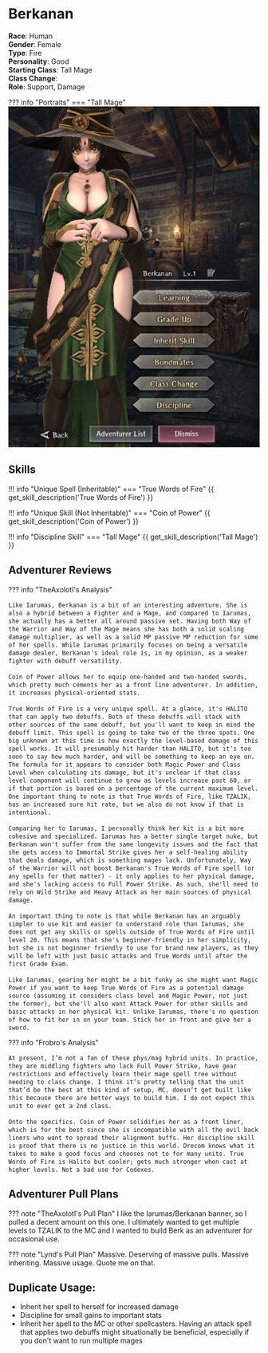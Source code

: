 # Berkanan

**Race**: Human  
**Gender**: Female  
**Type**: Fire  
**Personality**: Good  
**Starting Class**: Tall Mage  
**Class Change**:  
**Role**: Support, Damage

??? info "Portraits"
    === "Tall Mage"
        ![](../img/berkanan-tall-mage.jpg)

## Skills

!!! info "Unique Spell (Inheritable)"
    === "True Words of Fire"
        {{ get_skill_description('True Words of Fire') }}

!!! info "Unique Skill (Not Inheritable)"
    === "Coin of Power"
        {{ get_skill_description('Coin of Power') }}

!!! info "Discipline Skill"
    === "Tall Mage"
        {{ get_skill_description('Tall Mage') }}

## Adventurer Reviews

??? info "TheAxolotl's Analysis"

    Like Iarumas, Berkanan is a bit of an interesting adventure. She is also a hybrid between a Fighter and a Mage, and compared to Iarumas, she actually has a better all around passive set. Having both Way of the Warrior and Way of the Mage means she has both a solid scaling damage multiplier, as well as a solid MP passive MP reduction for some of her spells. While Iarumas primarily focuses on being a versatile damage dealer, Berkanan's ideal role is, in my opinion, as a weaker fighter with debuff versatility.

    Coin of Power allows her to equip one-handed and two-handed swords, which pretty much cements her as a front line adventurer. In addition, it increases physical-oriented stats.

    True Words of Fire is a very unique spell. At a glance, it's HALITO that can apply two debuffs. Both of these debuffs will stack with other sources of the same debuff, but you'll want to keep in mind the debuff limit. This spell is going to take two of the three spots. One big unknown at this time is how exactly the level-based damage of this spell works. It will presumably hit harder than HALITO, but it's too soon to say how much harder, and will be something to keep an eye on. The formula for it appears to consider both Magic Power and Class Level when calculating its damage, but it's unclear if that class level component will continue to grow as levels increase past 60, or if that portion is based on a percentage of the current maximum level. One important thing to note is that True Words of Fire, like TZALIK, has an increased sure hit rate, but we also do not know if that is intentional.

    Comparing her to Iarumas, I personally think her kit is a bit more cohesive and specialized. Iarumas has a better single target nuke, but Berkanan won't suffer from the same longevity issues and the fact that she gets access to Immortal Strike gives her a self-healing ability that deals damage, which is something mages lack. Unfortunately, Way of the Warrior will not boost Berkanan's True Words of Fire spell (or any spells for that matter) - it only applies to her physical damage, and she's lacking access to Full Power Strike. As such, she'll need to rely on Wild Strike and Heavy Attack as her main sources of physical damage.
    
    An important thing to note is that while Berkanan has an arguably simpler to use kit and easier to understand role than Iarumas, she does not get any skills or spells outside of True Words of Fire until level 20. This means that she's beginner-friendly in her simplicity, but she is not beginner friendly to use for brand new players, as they will be left with just basic attacks and True Words until after the first Grade Exam.

    Like Iarumas, gearing her might be a bit funky as she might want Magic Power if you want to keep True Words of Fire as a potential damage source (assuming it considers class level and Magic Power, not just the former), but she'll also want Attack Power for other skills and basic attacks in her physical kit. Unlike Iarumas, there's no question of how to fit her in on your team. Stick her in front and give her a sword.

??? info "Frobro's Analysis"

    At present, I’m not a fan of these phys/mag hybrid units. In practice, they are middling fighters who lack Full Power Strike, have gear restrictions and effectively learn their mage spell tree without needing to class change. I think it’s pretty telling that the unit that’d be the best at this kind of setup, MC, doesn’t get built like this because there are better ways to build him. I do not expect this unit to ever get a 2nd class.

    Onto the specifics. Coin of Power solidifies her as a front liner, which is for the best since she is incompatible with all the evil back liners who want to spread their alignment buffs. Her discipline skill is proof that there is no justice in this world. Drecom knows what it takes to make a good focus and chooses not to for many units. True Words of Fire is Halito but cooler; gets much stronger when cast at higher levels. Not a bad use for Codexes.

## Adventurer Pull Plans

??? note "TheAxolotl's Pull Plan"
    I like the Iarumas/Berkanan banner, so I pulled a decent amount on this one. I ultimately wanted to get multiple levels to TZALIK to the MC and I wanted to build Berk as an adventurer for occasional use.

??? note "Lynd's Pull Plan"
    Massive. Deserving of massive pulls. Massive inheriting. Massive usage. Quote me on that.

## Duplicate Usage:

* Inherit her spell to herself for increased damage
* Discipline for small gains to important stats
* Inherit her spell to the MC or other spellcasters. Having an attack spell that applies two debuffs might situationally be beneficial, especially if you don't want to run multiple mages